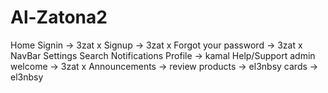 # Al-Zatona2


Home
Signin -> 3zat x
Signup -> 3zat x
Forgot your password -> 3zat x
NavBar
Settings
Search
Notifications
Profile -> kamal
Help/Support
admin
welcome -> 3zat x
Announcements ->
review
products -> el3nbsy
cards -> el3nbsy
